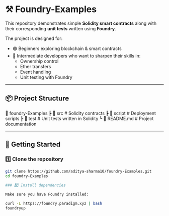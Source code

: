 # ⚒️ Foundry-Examples  

This repository demonstrates simple **Solidity smart contracts** along with their corresponding **unit tests** written using **Foundry**.  

The project is designed for:  
- 🟢 Beginners exploring blockchain & smart contracts  
- 🔵 Intermediate developers who want to sharpen their skills in:  
  - Ownership control  
  - Ether transfers  
  - Event handling  
  - Unit testing with Foundry  

---

## 📦 Project Structure 

📂 foundry-Examples
┣ 📂 src # Solidity contracts
┣ 📂 script # Deployment scripts
┣ 📂 test # Unit tests written in Solidity
┗ 📄 README.md # Project documentation

---

## 🚀 Getting Started  

### 1️⃣ Clone the repository  
```bash
git clone https://github.com/aditya-sharma10/foundry-Examples.git
cd foundry-Examples

### 2️⃣ Install dependencies

Make sure you have Foundry installed:

curl -L https://foundry.paradigm.xyz | bash
foundryup
